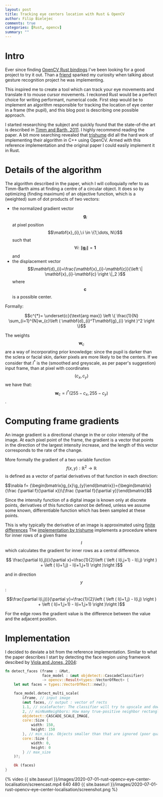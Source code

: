 ```yaml
---
layout: post
title: Tracking eye centers location with Rust & OpenCV
author: Filip Bielejec
comments: true
categories: [Rust, opencv]
summary: ""
---
```


# <a name="intro"/> Intro

Ever since finding [OpenCV Rust bindings](https://github.com/twistedfall/opencv-rust/) I've been looking for a good project to try it out.
Than a [friend](https://github.com/jpmonettas/) sparked my curiosity when talking about gesture recognition project he was implementing.

This inspired me to create a tool which can track your eye movements and translate it to mouse cursor movements.
I reckoned Rust would be a perfect choice for writing performant, numerical code.
First step would be to implement an algorithm responsible for tracking the location of eye center in a frame (the pupil), and this blog post is describing one possible approach.

I started researching the subject and quickly found that the state-of-the art is described in [Timm and Barth, 2011](https://www.inb.uni-luebeck.de/fileadmin/files/PUBPDFS/TiBa11b.pdf).
I highly recommend reading the paper.
A bit more searching revealed that [trishume](https://github.com/trishume/eyeLike) did all the hard work of implementing their algorithm in C++ using OpenCV.
Armed with this reference implementation and the original paper I could easily implement it in Rust.

# <a name="details"/> Details of the algorithm

The algorithm described in the paper, which I will colloquially refer to as Timm-Barth aims at finding a centre of a circular object.
It does so by optimizing (finding  maximum) of an objective function, which is a (weighted) sum of dot products of two vectors:
- the normalized gradient vector $$\mathbf{g}_{i}$$ at pixel position $$\matbf{x}_{i},\:i \in \{1,\dots, N\}$$ such that $$\forall i:\:\left \| \mathbf{g}_{i} \right \|=\mathbf{1}$$ and
- the displacement vector $$\mathbf{d}_{i}=\frac{\mathbf{x}_{i}-\mathbf{c}}{\left \| \mathbf{x}_{i}-\mathbf{c} \right \|_2 }$$
where $$\mathbf{c}$$ is a possible center.

Formally:

$$c^{*}= \underset{c}{\text{arg max}} \left \{ \frac{1}{N} \sum_{i=1}^{N}w_{c}\left ( \mathbf{d}_{i}^T\mathbf{g}_{i} \right )^2 \right \}$$

The weights $$\mathbf{w}_c$$ are a way of incorporating prior knowledge: since the pupil is darker than the sclera or facial skin, darker pixels are more likely to be the centers.
If we consider that $I^*$ is the (smoothed and greyscale, as per paper's suggestion) input frame, than at pixel with coordinates $$(c_x, c_y)$$ we have that: $$\mathbf{w}_c=I^*\left ( 255-c_x,255-c_y \right )$$.

# <a name="gradients"/> Computing frame gradients

An image gradient is a directional change in the or color intensity of the image.
At each pixel point of the frame, the gradient is a vector that points in the direction of the largest intensity increase, and the length of this vector corresponds to the rate of the change.

More formally the gradient of a two variable function $$f(x,y):\mathbb{R}^2\rightarrow \mathbb{R}$$ is defined as a vector of partial derivatives of that function in each direction:

$$\nabla f= {\begin{bmatrix}g_{x}\\g_{y}\end{bmatrix}}={\begin{bmatrix}{\frac {\partial f}{\partial x}}\\{\frac {\partial f}{\partial y}}\end{bmatrix}$$

Since the intensity function of a digital image is known only at discrete points, derivatives of this function cannot be defined, unless we assume some known, differentiable function which has been sampled at these points.

This is why typically the derivative of an image is approximated using [finite differences](https://en.wikipedia.org/wiki/Finite_difference)
The [implementation by trishume](https://github.com/trishume/eyeLike) implements a procedure where for inner rows of a given frame $$I$$ which calculates the gradient for inner rows as a central difference.
<!-- For $$\forall (i,j), \: i\neq j$$ the gradient in direction $$x$$ is: -->

$$ \frac{\partial I(i,j))}{\partial x}=\frac{1}{2}\left ( \left ( I(i,j+1) - I(i,j) \right )  + \left ( I(i+1,j) - I(i+1,j+1) \right )\right )$$

and in direction $$y$$:

$$\frac{\partial I(i,j))}{\partial y}=\frac{1}{2}\left ( \left ( I(i+1,j) - I(i,j) \right )  + \left ( I(i+1,j+1) - I(i+1,j+1) \right )\right )$$

For the edge rows the gradient value is the difference between the value and the adjacent position.

# <a name="implementation"/> Implementation

I decided to deviate a bit from the reference implementation.
Similar to what the paper describes I start by detecting the face region using framework descibed by [Viola and Jones, 2004](https://www.researchgate.net/publication/220660094_Robust_Real-Time_Face_Detection):

```rust
fn detect_faces (frame : &Mat,
                 face_model : &mut objdetect::CascadeClassifier)
                 -> opencv::Result<types::VectorOfRect> {
    let mut faces = types::VectorOfRect::new();

    face_model.detect_multi_scale(
        &frame, // input image
        &mut faces, // output : vector of rects
        1.1, // scaleFactor: The classifier will try to upscale and downscale the image by this factor
        2, // minNumNeighbors: How many true-positive neighbor rectangles do you want to assure before predicting a region as a face? The higher this face, the lower the chance of detecting a non-face as face, but also lower the chance of detecting a face as face.
        objdetect::CASCADE_SCALE_IMAGE,
        core::Size {
            width: 150,
            height: 150
        }, // min_size. Objects smaller than that are ignored (poor quality webcam is 640 x 480, so that should do it)
        core::Size {
            width: 0,
            height: 0
        } // max_size
    )?;

    Ok (faces)
}
```

<!-- <video width="640" height="480" controls="controls"> -->
<!--   <source src="{{ site.baseurl }}/images/2020-07-01-rust-opencv-eye-center-localisation/screencast.mp4" type="video/mp4"> -->
<!-- </video> -->

{% video {{ site.baseurl }}/images/2020-07-01-rust-opencv-eye-center-localisation/screencast.mp4 640 480 {{ site.baseurl }}/images/2020-07-01-rust-opencv-eye-center-localisation/screenshot.png %}
